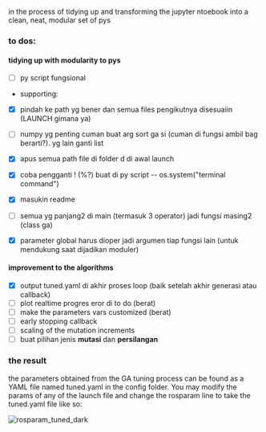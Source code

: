 in the process of tidying up and transforming the jupyter ntoebook into a clean, neat, modular set of pys

### to dos: 

#### tidying up with modularity to pys 
- [ ] py script fungsional
- supporting:
- [x] pindah ke path yg bener dan semua files pengikutnya disesuaiin (LAUNCH gimana ya) 
- [ ] numpy yg penting cuman buat arg sort ga si (cuman di fungsi ambil bag berarti?). yg lain ganti list
- [x] apus semua path file di folder d di awal launch
- [x] coba pengganti ! (%?) buat di py script -- os.system("terminal command")
- [x] masukin readme
- [ ] semua yg panjang2 di main (termasuk 3 operator) jadi fungsi masing2 (class ga)
- [x] parameter global harus dioper jadi argumen tiap fungsi lain (untuk mendukung saat dijadikan moduler)


#### improvement to the algorithms
- [x] output tuned.yaml di akhir proses loop (baik setelah akhir generasi atau callback)
- [ ] plot realtime progres eror di to do (berat)
- [ ] make the parameters vars customized (berat)
- [ ] early stopping callback
- [ ] scaling of the mutation increments
- [ ] buat pilihan jenis **mutasi** dan **persilangan**

### the result
the parameters obtained from the GA tuning process can be found as a YAML file named tuned.yaml in the config folder. You may modify the params of any of the launch file and change the rosparam line to take the tuned.yaml file like so:


![rosparam_tuned_dark](https://user-images.githubusercontent.com/67263982/115954031-ec77bb80-a518-11eb-9713-eb52181be6cc.png)
